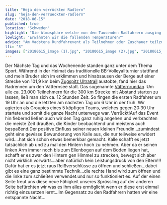```yaml
---
title: "Heja den verrückten Radlern"
slug: "heja-den-verrueckten-radlern"
date: "2018-06-15"
published: true
location: "Schweden"
highlight: "Die Atmosphäre welche von den Tausenden Radfahrern ausging war förmlich zu spüren."
lowlight: "Erwähnten wir die fallenden Temperaturen?"
advice: "Am Vadstena Rundfahrevent als Teilnehmer oder Zuschauer teilzunehmen."
tfi: "8"
images: ["20180615_image (1).jpg", "20180615_image (2).jpg", "20180615_image (3).jpg", "20180615_image (4).jpg", "20180615_image (5).jpg", "20180615_image (6).jpg"]
---
```


Der Nächste Tag und das Wochenende standen ganz unter dem Thema Sport. Während in der Heimat das traditionelle BB-Volleyallturnier stattfand und mein Bruder sich im erklimmen und hinabsausen der Berge auf einer Strecke von 101,9 km beim [Zugspitz Ultratrail](https://zugspitz-ultratrail.com) austobte, fand hier das Radrennen um den Vätternsee statt. Das sogenannte [Vätternrundan](http://vatternrundan.se/vatternrundan300km/de). Um alle ca. 23.000 Teilnehmern für die 300 km Strecke mit Abstand starten zu lassen, ließ man sich ca. 12 Stunden Zeit. So fingen die ersten Radfahrer um 19 Uhr an und die letzten am nächsten Tag um 6 Uhr in der früh. Wir agierten als Groupies eines 5 köpfigen Teams, welches gegen 20:30 Uhr startete und somit die ganze Nacht unterwegs war. Verrückt!Auf das Event hin fiebernd ließen auch wir den Tag ganz ruhig angehen und verbrachten die meiste Zeit draußen, die Kinder beobachtend und meistens auch bespaßend.Der positive Einfluss seiner neuen kleinen Freundin...zumindest geht eine gewisse Bewunderung von Kalle aus, die nur teilweise erwidert wird....hat sich schon etwas bemerkbar gemacht. Kalle schafft es jetzt tatsächlich ab und zu mal den Hintern hoch zu nehmen. Aber da er seinen linken Arm immer noch bis zum Ellenbogen auf dem Boden liegen hat, schafft er es zwar den Hintern gen Himmel zu strecken, bewegt sich aber nicht wirklich vorwärts...aber natürlich kein Leistungsdruck von den Eltern!!! Dafür hat er es jetzt raus Reißverschlüsse zu öffnen und schließen...dabei gibt es eine ganz bestimmte Technik...die rechte Hand wird zum öffnen und die linke zum schließen verwendet.und nur so funktioniert es. Auf der einen Seite freut uns diese neue Fähigkeit unseres Sprössling auf der anderen Seite befürchten wir was es ihm alles ermöglicht wenn er diese erst einmal richtig einzusetzen lernt...Im Gegensatz zu den Radfahrern hatten wir eine entspannte Nacht...